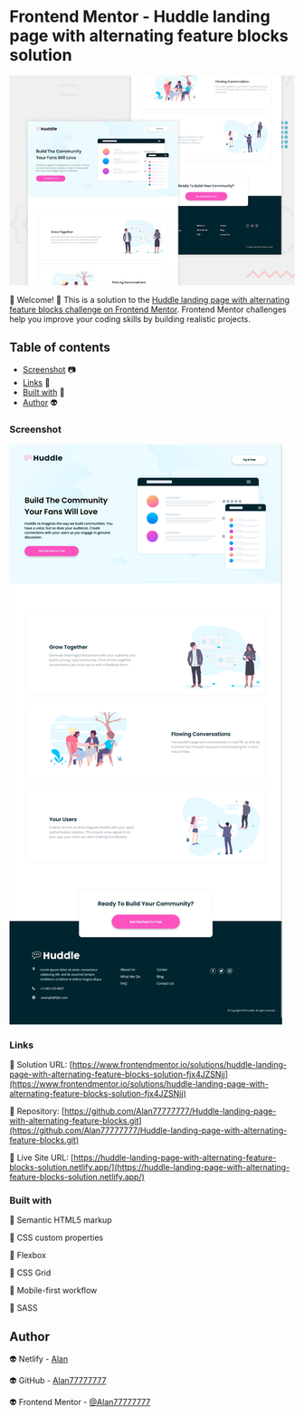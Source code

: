 # Frontend Mentor - Huddle landing page with alternating feature blocks solution

![Design preview for the Huddle landing page with alternating feature blocks coding challenge](./design/desktop-preview.jpg)

👋 Welcome! 👋 
This is a solution to the [Huddle landing page with alternating feature blocks challenge on Frontend Mentor](https://www.frontendmentor.io/challenges/huddle-landing-page-with-alternating-feature-blocks-5ca5f5981e82137ec91a5100). Frontend Mentor challenges help you improve your coding skills by building realistic projects. 


## Table of contents

  - [Screenshot](#screenshot) 📷
  - [Links](#links) 🔗
  - [Built with](#built-with) 🔨
  - [Author](#author) 👽


### Screenshot

![](./images/SCREENSHOOT.png)

### Links 

🔗 Solution URL: [https://www.frontendmentor.io/solutions/huddle-landing-page-with-alternating-feature-blocks-solution-fjx4JZSNjj](https://www.frontendmentor.io/solutions/huddle-landing-page-with-alternating-feature-blocks-solution-fjx4JZSNjj)

🔗 Repository: [https://github.com/Alan77777777/Huddle-landing-page-with-alternating-feature-blocks.git](https://github.com/Alan77777777/Huddle-landing-page-with-alternating-feature-blocks.git)

🔗 Live Site URL: [https://huddle-landing-page-with-alternating-feature-blocks-solution.netlify.app/](https://huddle-landing-page-with-alternating-feature-blocks-solution.netlify.app/)

### Built with 

🔨 Semantic HTML5 markup

🔨 CSS custom properties

🔨 Flexbox

🔨 CSS Grid

🔨 Mobile-first workflow

🔨 SASS

## Author 

👽 Netlify - [Alan](https://app.netlify.com/teams/alan77777777/overview)

👽 GitHub - [Alan77777777](https://github.com/Alan77777777)

👽 Frontend Mentor - [@Alan77777777](https://www.frontendmentor.io/profile/Alan77777777)


